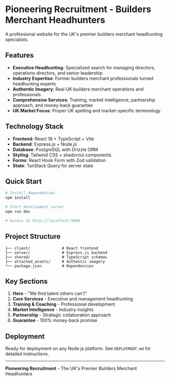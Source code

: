 # Pioneering Recruitment - Builders Merchant Headhunters

A professional website for the UK's premier builders merchant headhunting specialists.

## Features

- **Executive Headhunting**: Specialized search for managing directors, operations directors, and senior leadership
- **Industry Expertise**: Former builders merchant professionals turned headhunting experts
- **Authentic Imagery**: Real UK builders merchant operations and professionals
- **Comprehensive Services**: Training, market intelligence, partnership approach, and money-back guarantee
- **UK Market Focus**: Proper UK spelling and market-specific terminology

## Technology Stack

- **Frontend**: React 18 + TypeScript + Vite
- **Backend**: Express.js + Node.js
- **Database**: PostgreSQL with Drizzle ORM
- **Styling**: Tailwind CSS + shadcn/ui components
- **Forms**: React Hook Form with Zod validation
- **State**: TanStack Query for server state

## Quick Start

```bash
# Install dependencies
npm install

# Start development server
npm run dev

# Access at http://localhost:5000
```

## Project Structure

```
├── client/              # React frontend
├── server/              # Express.js backend  
├── shared/              # TypeScript schemas
├── attached_assets/     # Authentic imagery
└── package.json         # Dependencies
```

## Key Sections

1. **Hero** - "We find talent others can't"
2. **Core Services** - Executive and management headhunting
3. **Training & Coaching** - Professional development
4. **Market Intelligence** - Industry insights
5. **Partnership** - Strategic collaboration approach
6. **Guarantee** - 100% money-back promise

## Deployment

Ready for deployment on any Node.js platform. See `DEPLOYMENT.md` for detailed instructions.

---

**Pioneering Recruitment** - The UK's Premier Builders Merchant Headhunters
